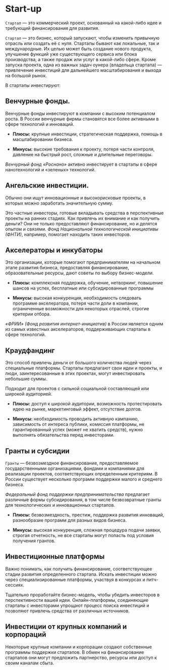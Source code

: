 # Start-up

`Стартап` — это коммерческий проект, основанный на какой-либо идее и требующий финансирования для развития. 

`Стартап` — это бизнес, который запускают, чтобы изменить привычную отрасль или создать её с нуля. Стартапы бывают как локальные, так и международные. Их целью может быть создание нового продукта, улучшение функций уже существующего сервиса или блока производства, а также продаж или услуг в какой-либо сфере. Кроме запуска проекта, одна из важных задач оунера (владельца стартапа) — привлечение инвестиций для дальнейшего масштабирования и выхода на большой рынок.

В стартапы инвестируют:

## Венчурные фонды.

Венчурные фонды инвестируют в компании с высоким потенциалом роста. В России венчурные фирмы становятся все более активными в сфере технологий и инноваций. 

- **Плюсы:** крупные инвестиции, стратегическая поддержка, помощь в масштабировании бизнеса.

- **Минусы:** высокие требования к проекту, потеря части контроля, давление на быстрый рост, сложные и длительные переговоры.

_Венчурный фонд «Роснано»_ активно инвестирует в стартапы в сфере нанотехнологий и «зеленых» технологий.

## Ангельские инвестиции.

Обычно они ищут инновационные и высокорисковые проекты, в которых можно заработать значительную сумму. 

Это частные инвесторы, готовые вкладывать средства в перспективные проекты на ранних стадиях. Как привлечь их внимание и как получить деньги? 
Они не только предоставляют финансирование, но и делятся опытом и связями. 
_Фонд Национальной технологической инициативы (ФНТИ)_, например, помогает находить таких инвесторов.

## Акселераторы и инкубаторы

Это организации, которые помогают предпринимателям на  начальном этапе развития бизнеса, предоставляя  финансирование, образовательные ресурсы, дают советы по выбору бизнес-модели.

- **Плюсы:** комплексная поддержка, обучение, нетворкинг, повышение шансов на успех, бесплатные или субсидированные программы

- **Минусы:** высокая конкуренция, необходимость следовать программе акселератора, потеря части доли в компании, ограниченные возможности для некоторых отраслей, строгие критерии отбора.

_«ФРИИ» (Фонд развития интернет-инициатив)_ в России является одним из самых известных акселераторов, поддерживающих стартапы в сфере технологий.

## Краудфандинг

Это способ привлечь деньги от большого количества людей через специальные платформы. Стартапы предлагают свои идеи и проекты, и люди, заинтересованные в этих проектах, могут инвестировать небольшие суммы. 

Подходит для проектов с сильной социальной составляющей или широкой аудиторией.

- **Плюсы:** доступ к широкой аудитории, возможность протестировать идею на рынке, маркетинговый эффект, отсутствие долгов.

- **Минусы:** необходимость проводить активную кампанию, зависимость от интереса публики, комиссия платформы, не гарантированный успех (может не хватить средств), нужно выполнять обязательства перед инвесторами.

## Гранты и субсидии

`Гранты` — безвозмездное финансирование, предоставляемое государственными организациями, фондами и компаниями для реализации проектов, соответствующих определенным критериям. В России существует несколько программ поддержки малого и среднего бизнеса.

_Федеральный фонд поддержки предпринимательства_ предлагает различные формы субсидирования, в том числе безвозвратные гранты для технологических и инновационных стартапов.

- **Плюсы:** безвозмездность, престиж, поддержка развития инноваций, разнообразие программ для разных видов бизнеса.

- **Минусы:** высокая конкуренция, сложная процедура подачи заявки, строгая отчетность, не все стартапы могут попасть под условия получения грантов.

##  Инвестиционные платформы

Важно понимать, как получить финансирование, соответствующее стадии развития определенного стартапа. Искать инвестиции можно через специализированные платформы, участвуя в конкурсах и питч-сессиях.

Тщательно проработайте бизнес-модель, чтобы убедить инвесторов в перспективности вашей идеи. Онлайн-платформы, соединяющие стартапы с инвесторами упрощают процесс поиска инвестиций и позволяют привлечь средства от различных источников.

## Инвестиции от крупных компаний и корпораций

Некоторые крупные компании и корпорации создают собственные программы поддержки стартапов. В обмен на финансирование стартапов они могут предложить партнерство, ресурсы или доступ к своим каналам сбыта. 

